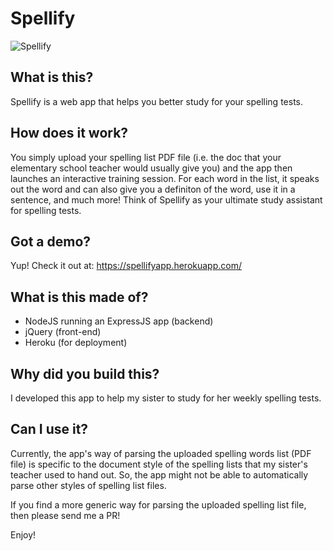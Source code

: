 # Spellify

![Spellify](https://media.giphy.com/media/l4EoX4GMOSkFJDs8E/giphy.gif)

## What is this?
Spellify is a web app that helps you better study for your spelling tests.

## How does it work?
You simply upload your spelling list PDF file (i.e. the doc that your elementary school teacher would usually give you) and the app then launches an interactive training session.
For each word in the list, it speaks out the word and can also give you a definiton of the word, use it in a sentence, and much more!
Think of Spellify as your ultimate study assistant for spelling tests.

## Got a demo?
Yup! Check it out at: https://spellifyapp.herokuapp.com/

## What is this made of?
- NodeJS running an ExpressJS app (backend)
- jQuery (front-end)
- Heroku (for deployment)

## Why did you build this?
I developed this app to help my sister to study for her weekly spelling tests.

## Can I use it?
Currently, the app's way of parsing the uploaded spelling words list (PDF file) is specific to the document style of the spelling lists that my sister's teacher used to hand out.
So, the app might not be able to automatically parse other styles of spelling list files.

If you find a more generic way for parsing the uploaded spelling list file, then please send me a PR!

Enjoy!
